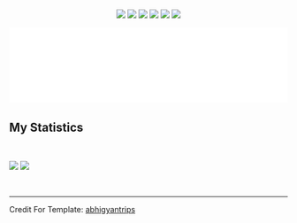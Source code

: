 <br>

<p>
<div align="center">
  <img src="https://img.shields.io/badge/-C-c58545?style=for-the-badge&logo=C&logoColor=c58545&labelColor=282828">
  <img src="https://img.shields.io/badge/-C++-d1a01f?style=for-the-badge&logo=c%2B%2B&logoColor=d1a01f&labelColor=282828">
  <img src="https://img.shields.io/badge/-Cython-8299B9?style=for-the-badge&logo=python&logoColor=8299B9&labelColor=282828">
  <img src="https://img.shields.io/badge/-Python-98b982?style=for-the-badge&logo=python&logoColor=98b982&labelColor=282828">
  <img src="https://img.shields.io/badge/node.js-6DA55F?style=for-the-badge&logo=node.js&logoColor=white">
  <img src="https://img.shields.io/badge/shell_script-%23121011.svg?style=for-the-badge&logo=gnu-bash&logoColor=white">
</div>
</p>

<div align="center">
  <a href="https://open.spotify.com/track/2IvNxLl01CTAfCOA103Tgx?si=c2adaf83e7fa4826">
    <img src="play.svg">
  </a>
</div>

## My Statistics

<br/>
<p align="left">
  <img width="49.5%" src="https://github-readme-stats.vercel.app/api?username=tomkark&show_icons=true&theme=gruvbox&hide_border=true" />
    <img width="49.5%" src="https://github-readme-streak-stats.herokuapp.com/?user=tomkark&theme=gruvbox&hide_border=true" />
  </a>
</p>
<br>

------

Credit For Template: [abhigyantrips](https://github.com/abhigyantrips)
